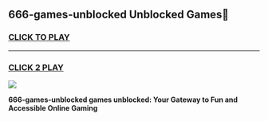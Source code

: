 
## 666-games-unblocked Unblocked Games👋
<h3>
<a href="https://news.freeplayer.one?title=666-games-unblocked&ref=16F">CLICK TO PLAY</a></h3>
<hr>

<h3>
<a href="https://news.freeplayer.one?title=666-games-unblocked&ref=16F">CLICK 2 PLAY</a>
  
</h3>

<a href="https://news.freeplayer.one?title=666-games-unblocked&ref=16F/"><img src="https://clearcache.store/games.png"></a>


**666-games-unblocked games unblocked: Your Gateway to Fun and Accessible Online Gaming**
